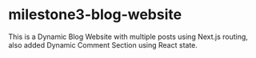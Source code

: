 # milestone3-blog-website
This is a Dynamic Blog Website with multiple posts using Next.js routing, also added Dynamic Comment Section using React state.
